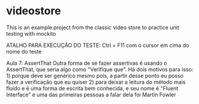 # videostore
This is an example project from the classic video store to practice unit testing with mockito

ATALHO PARA EXECUÇÃO DO TESTE: Ctrl + F11 com o cursor em cima do nome do teste

Aula 7: AssertThat
		Outra forma de se fazer assertivas é usando o AssertThat, que seria algo como "Verifique que". Há dois motivos para isso:
		1) porque deve ser genérico mesmo pois, a partir desse ponto eu posso fazer a verificação que eu quiser
		2) para deixar a leitura do método mais fluído e é uma forma de escrita bem conhecida, e seu nome é "Fluent Interface" e uma das primeiras pessoas a falar dela foi Martin Fowler